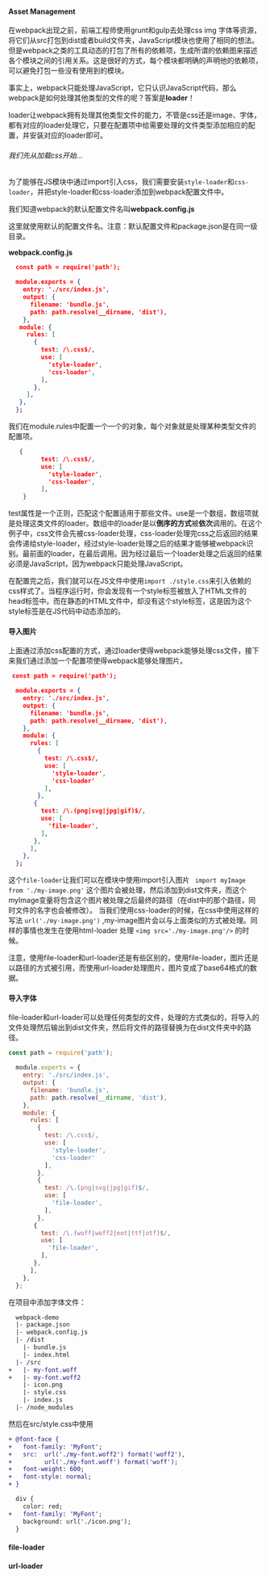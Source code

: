 #### Asset Management

在webpack出现之前，前端工程师使用grunt和gulp去处理css img 字体等资源，将它们从src打包到dist或者build文件夹，JavaScript模块也使用了相同的想法。但是webpack之类的工具动态的打包了所有的依赖项，生成所谓的依赖图来描述各个模块之间的引用关系。这是很好的方式，每个模块都明确的声明他的依赖项，可以避免打包一些没有使用到的模块。

事实上，webpack只能处理JavaScript，它只认识JavaScript代码，那么webpack是如何处理其他类型的文件的呢？答案是**loader**！

loader让webpack拥有处理其他类型文件的能力，不管是css还是image、字体，都有对应的loader处理它，只要在配置项中给需要处理的文件类型添加相应的配置，并安装对应的loader即可。

###### 我们先从加载css开始...

为了能够在JS模块中通过import引入css，我们需要安装`style-loader`和`css-loader`，并把style-loader和css-loader添加到webpack配置文件中。

我们知道webpack的默认配置文件名叫**webpack.config.js**

这里就使用默认的配置文件名。注意：默认配置文件和package.json是在同一级目录。

**webpack.config.js**

```json
  const path = require('path');

  module.exports = {
    entry: './src/index.js',
    output: {
      filename: 'bundle.js',
      path: path.resolve(__dirname, 'dist'),
    },
   module: {
     rules: [
       {
         test: /\.css$/,
         use: [
           'style-loader',
           'css-loader',
         ],
       },
     ],
   },
  };
```

我们在module.rules中配置一个一个的对象，每个对象就是处理某种类型文件的配置项。

```json
   {
         test: /\.css$/,
         use: [
           'style-loader',
           'css-loader',
         ],
    }
```

test属性是一个正则，匹配这个配置适用于那些文件。use是一个数组，数组项就是处理这类文件的loader。数组中的loader是以**倒序的方式**被**依次**调用的。在这个例子中，css文件会先被css-loader处理，css-loader处理完css之后返回的结果会传递给style-loader，经过style-loader处理之后的结果才能够被webpack识别。最前面的loader，在最后调用。因为经过最后一个loader处理之后返回的结果必须是JavaScript，因为webpack只能处理JavaScript。

在配置完之后，我们就可以在JS文件中使用`import ./style.css`来引入依赖的css样式了。当程序运行时，你会发现有一个style标签被放入了HTML文件的head标签中。而在静态的HTML文件中，却没有这个style标签，这是因为这个style标签是在JS代码中动态添加的。

#### 导入图片

上面通过添加css配置的方式，通过loader使得webpack能够处理css文件，接下来我们通过添加一个配置项使得webpack能够处理图片。

```json
 const path = require('path');

  module.exports = {
    entry: './src/index.js',
    output: {
      filename: 'bundle.js',
      path: path.resolve(__dirname, 'dist'),
    },
    module: {
      rules: [
        {
          test: /\.css$/,
          use: [
            'style-loader',
            'css-loader'
          ],
        },
       {
         test: /\.(png|svg|jpg|gif)$/,
         use: [
           'file-loader',
         ],
       },
      ],
    },
  };
```

这个`file-loader`让我们可以在模块中使用import引入图片 ` import myImage from './my-image.png'`
这个图片会被处理，然后添加到dist文件夹，而这个myImage变量将包含这个图片被处理之后最终的路径（在dist中的那个路径，同时文件的名字也会被修改）。
  当我们使用css-loader的时候，在css中使用这样的写法 `url('./my-image.png')` ,my-image图片会以与上面类似的方式被处理。同样的事情也发生在使用html-loader 处理 `<img src='./my-image.png'/>` 的时候。

注意，使用file-loader和url-loader还是有些区别的，使用file-loader，图片还是以路径的方式被引用，而使用url-loader处理图片，图片变成了base64格式的数据。

#### 导入字体

file-loader和url-loader可以处理任何类型的文件，处理的方式类似的，将导入的文件处理然后输出到dist文件夹，然后将文件的路径替换为在dist文件夹中的路径。

```JavaScript
const path = require('path');

  module.exports = {
    entry: './src/index.js',
    output: {
      filename: 'bundle.js',
      path: path.resolve(__dirname, 'dist'),
    },
    module: {
      rules: [
        {
          test: /\.css$/,
          use: [
            'style-loader',
            'css-loader'
          ],
        },
        {
          test: /\.(png|svg|jpg|gif)$/,
          use: [
            'file-loader',
          ],
        },
       {
         test: /\.(woff|woff2|eot|ttf|otf)$/,
         use: [
           'file-loader',
         ],
       },
      ],
    },
  };
```

在项目中添加字体文件：

```diff
  webpack-demo
  |- package.json
  |- webpack.config.js
  |- /dist
    |- bundle.js
    |- index.html
  |- /src
+   |- my-font.woff
+   |- my-font.woff2
    |- icon.png
    |- style.css
    |- index.js
  |- /node_modules
```

然后在src/style.css中使用

```diff
+ @font-face {
+   font-family: 'MyFont';
+   src:  url('./my-font.woff2') format('woff2'),
+         url('./my-font.woff') format('woff');
+   font-weight: 600;
+   font-style: normal;
+ }

  div {
    color: red;
+   font-family: 'MyFont';
    background: url('./icon.png');
  }
```





#### file-loader





#### url-loader